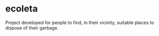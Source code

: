 # ecoleta
Project developed for people to find, in their vicinity, suitable places to dispose of their garbage.
